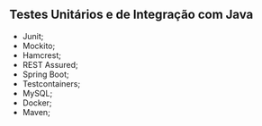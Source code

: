 ## Testes Unitários e de Integração com Java

- Junit;
- Mockito;
- Hamcrest;
- REST Assured;
- Spring Boot;
- Testcontainers;
- MySQL;
- Docker;
- Maven;
